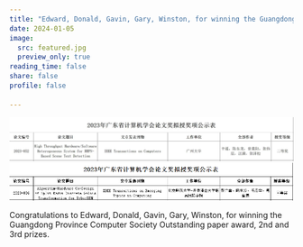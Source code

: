 ```yaml
---
title: "Edward, Donald, Gavin, Gary, Winston, for winning the Guangdong Province Computer Society Outstanding paper award"
date: 2024-01-05
image:
  src: featured.jpg
  preview_only: true
reading_time: false
share: false
profile: false

---
```


<!--more-->

![](image1.jpg)
![](image2.png)

Congratulations to Edward, Donald, Gavin, Gary, Winston, for winning the Guangdong Province Computer Society Outstanding paper award, 2nd and 3rd prizes.